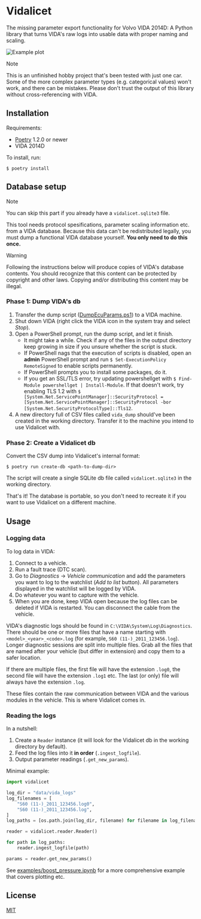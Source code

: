 # Vidalicet

The missing parameter export functionality for Volvo VIDA 2014D: A Python library that turns VIDA's raw logs into usable data with proper naming and scaling.

![Example plot](assets/plot.png)

> [!NOTE]
> This is an unfinished hobby project that's been tested with just one car. Some of the more complex parameter types (e.g. categorical values) won't work, and there can be mistakes. Please don't trust the output of this library without cross-referencing with VIDA.

## Installation

Requirements:
- [Poetry](https://python-poetry.org/) 1.2.0 or newer
- VIDA 2014D

To install, run:
```
$ poetry install
```

## Database setup

> [!NOTE]
> You can skip this part if you already have a `vidalicet.sqlite3` file.

This tool needs protocol spesifications, parameter scaling information etc. from a VIDA database. Because this data can't be redistributed legally, you must dump a functional VIDA database yourself. **You only need to do this once.**

> [!WARNING]
> Following the instructions below will produce copies of VIDA's database contents. You should recognize that this content can be protected by copyright and other laws. Copying and/or distributing this content may be illegal.

### Phase 1: Dump VIDA's db

1. Transfer the dump script ([DumpEcuParams.ps1](tools/DumpEcuParams.ps1)) to a VIDA machine.
2. Shut down VIDA (right click the VIDA icon in the system tray and select *Stop*).
3. Open a PowerShell prompt, run the dump script, and let it finish.
   - It might take a while. Check if any of the files in the output directory keep growing in size if you unsure whether the script is stuck.
   - If PowerShell nags that the execution of scripts is disabled, open an **admin** PowerShell prompt and run `$ Set-ExecutionPolicy RemoteSigned` to enable scripts permanently.
   - If PowerShell prompts you to install some packages, do it.
   - If you get an SSL/TLS error, try updating powershellget with `$ Find-Module powershellget | Install-Module`. If that doesn't work, try enabling TLS 1.2 with `$ [System.Net.ServicePointManager]::SecurityProtocol = [System.Net.ServicePointManager]::SecurityProtocol -bor [System.Net.SecurityProtocolType]::Tls12`.
4. A new directory full of CSV files called `vida_dump` should've been created in the working directory. Transfer it to the machine you intend to use Vidalicet with.

### Phase 2: Create a Vidalicet db

Convert the CSV dump into Vidalicet's internal format:
```
$ poetry run create-db <path-to-dump-dir>
```

The script will create a single SQLite db file called `vidalicet.sqlite3` in the working directory.

That's it! The database is portable, so you don't need to recreate it if you want to use Vidalicet on a different machine.

## Usage

### Logging data

To log data in VIDA:

1. Connect to a vehicle.
2. Run a fault trace (DTC scan).
3. Go to *Diagnostics* → *Vehicle communication* and add the parameters you want to log to the watchlist (*Add to list* button). All parameters displayed in the watchlist will be logged by VIDA.
4. Do whatever you want to capture with the vehicle.
5. When you are done, keep VIDA open because the log files can be deleted if VIDA is restarted. You can disconnect the cable from the vehicle.

VIDA's diagnostic logs should be found in `C:\VIDA\System\Log\Diagnostics`. There should be one or more files that have a name starting with `<model>_<year>_<code>.log` (for example, `S60 (11-)_2011_123456.log`). Longer diagnostic sessions are split into multiple files. Grab all the files that are named after your vehicle (but differ in extension) and copy them to a safer location.

If there are multiple files, the first file will have the extension `.log0`, the second file will have the extension `.log1` etc. The last (or only) file will always have the extension `.log`.

These files contain the raw communication between VIDA and the various modules in the vehicle. This is where Vidalicet comes in.

### Reading the logs

In a nutshell:
1. Create a `Reader` instance (it will look for the Vidalicet db in the working directory by default).
2. Feed the log files into it **in order** (`.ingest_logfile`).
3. Output parameter readings (`.get_new_params`).

Minimal example:

```python
import vidalicet

log_dir = "data/vida_logs"
log_filenames = [
    "S60 (11-)_2011_123456.log0",
    "S60 (11-)_2011_123456.log",
]
log_paths = [os.path.join(log_dir, filename) for filename in log_filenames]

reader = vidalicet.reader.Reader()

for path in log_paths:
    reader.ingest_logfile(path)

params = reader.get_new_params()
```

See [examples/boost_pressure.ipynb](examples/boost_pressure.ipynb) for a more comprehensive example that covers plotting etc.

## License

[MIT](LICENSE)
